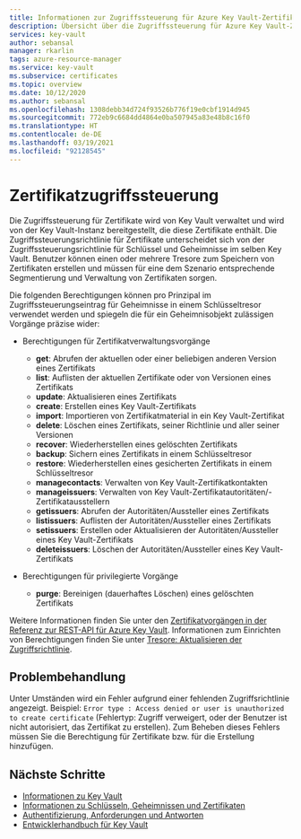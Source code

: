 ```yaml
---
title: Informationen zur Zugriffssteuerung für Azure Key Vault-Zertifikate
description: Übersicht über die Zugriffssteuerung für Azure Key Vault-Zertifikate
services: key-vault
author: sebansal
manager: rkarlin
tags: azure-resource-manager
ms.service: key-vault
ms.subservice: certificates
ms.topic: overview
ms.date: 10/12/2020
ms.author: sebansal
ms.openlocfilehash: 1308debb34d724f93526b776f19e0cbf1914d945
ms.sourcegitcommit: 772eb9c6684dd4864e0ba507945a83e48b8c16f0
ms.translationtype: HT
ms.contentlocale: de-DE
ms.lasthandoff: 03/19/2021
ms.locfileid: "92128545"
---
```

# <a name="certificate-access-control"></a>Zertifikatzugriffssteuerung

 Die Zugriffssteuerung für Zertifikate wird von Key Vault verwaltet und wird von der Key Vault-Instanz bereitgestellt, die diese Zertifikate enthält. Die Zugriffssteuerungsrichtlinie für Zertifikate unterscheidet sich von der Zugriffssteuerungsrichtlinie für Schlüssel und Geheimnisse im selben Key Vault. Benutzer können einen oder mehrere Tresore zum Speichern von Zertifikaten erstellen und müssen für eine dem Szenario entsprechende Segmentierung und Verwaltung von Zertifikaten sorgen.  

 Die folgenden Berechtigungen können pro Prinzipal im Zugriffssteuerungseintrag für Geheimnisse in einem Schlüsseltresor verwendet werden und spiegeln die für ein Geheimnisobjekt zulässigen Vorgänge präzise wider:  

- Berechtigungen für Zertifikatverwaltungsvorgänge
  - **get**: Abrufen der aktuellen oder einer beliebigen anderen Version eines Zertifikats
  - **list**: Auflisten der aktuellen Zertifikate oder von Versionen eines Zertifikats  
  - **update**: Aktualisieren eines Zertifikats
  - **create**: Erstellen eines Key Vault-Zertifikats
  - **import**: Importieren von Zertifikatmaterial in ein Key Vault-Zertifikat
  - **delete**: Löschen eines Zertifikats, seiner Richtlinie und aller seiner Versionen  
  - **recover**: Wiederherstellen eines gelöschten Zertifikats
  - **backup**: Sichern eines Zertifikats in einem Schlüsseltresor
  - **restore**: Wiederherstellen eines gesicherten Zertifikats in einem Schlüsseltresor
  - **managecontacts**: Verwalten von Key Vault-Zertifikatkontakten  
  - **manageissuers**: Verwalten von Key Vault-Zertifikatautoritäten/-Zertifikatausstellern
  - **getissuers**: Abrufen der Autoritäten/Aussteller eines Zertifikats
  - **listissuers**: Auflisten der Autoritäten/Aussteller eines Zertifikats  
  - **setissuers**: Erstellen oder Aktualisieren der Autoritäten/Aussteller eines Key Vault-Zertifikats  
  - **deleteissuers**: Löschen der Autoritäten/Aussteller eines Key Vault-Zertifikats  
 
- Berechtigungen für privilegierte Vorgänge
  - **purge**: Bereinigen (dauerhaftes Löschen) eines gelöschten Zertifikats

Weitere Informationen finden Sie unter den [Zertifikatvorgängen in der Referenz zur REST-API für Azure Key Vault](/rest/api/keyvault). Informationen zum Einrichten von Berechtigungen finden Sie unter [Tresore: Aktualisieren der Zugriffsrichtlinie](/rest/api/keyvault/vaults/updateaccesspolicy).

## <a name="troubleshoot"></a>Problembehandlung
Unter Umständen wird ein Fehler aufgrund einer fehlenden Zugriffsrichtlinie angezeigt. Beispiel: ```Error type : Access denied or user is unauthorized to create certificate``` (Fehlertyp: Zugriff verweigert, oder der Benutzer ist nicht autorisiert, das Zertifikat zu erstellen). Zum Beheben dieses Fehlers müssen Sie die Berechtigung für Zertifikate bzw. für die Erstellung hinzufügen.

## <a name="next-steps"></a>Nächste Schritte

- [Informationen zu Key Vault](../general/overview.md)
- [Informationen zu Schlüsseln, Geheimnissen und Zertifikaten](../general/about-keys-secrets-certificates.md)
- [Authentifizierung, Anforderungen und Antworten](../general/authentication-requests-and-responses.md)
- [Entwicklerhandbuch für Key Vault](../general/developers-guide.md)

